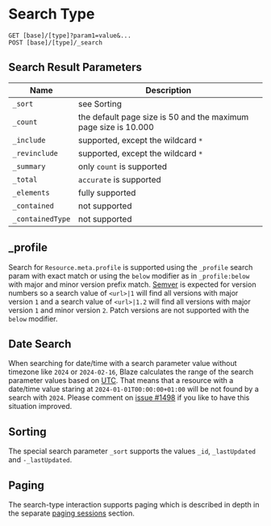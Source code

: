 # Search Type

```
GET [base]/[type]?param1=value&...
POST [base]/[type]/_search
```

## Search Result Parameters

| Name             | Description                                                     |
|------------------|-----------------------------------------------------------------|
| `_sort`          | see Sorting                                                     |
| `_count`         | the default page size is 50 and the maximum page size is 10.000 |
| `_include`       | supported, except the wildcard `*`                              |
| `_revinclude`    | supported, except the wildcard `*`                              |
| `_summary`       | only `count` is supported                                       |
| `_total`         | `accurate` is supported                                         |
| `_elements`      | fully supported                                                 |
| `_contained`     | not supported                                                   |
| `_containedType` | not supported                                                   |

## _profile

Search for `Resource.meta.profile` is supported using the `_profile` search param with exact match or using the `below` modifier as in `_profile:below` with major and minor version prefix match. [Semver][1] is expected for version numbers so a search value of `<url>|1` will find all versions with major version `1` and a search value of `<url>|1.2` will find all versions with major version `1` and minor version `2`. Patch versions are not supported with the `below` modifier.

## Date Search

When searching for date/time with a search parameter value without timezone like `2024` or `2024-02-16`, Blaze calculates the range of the search parameter values based on [UTC][2]. That means that a resource with a date/time value staring at `2024-01-01T00:00:00+01:00` will be not found by a search with `2024`. Please comment on [issue #1498](https://github.com/samply/blaze/issues/1498) if you like to have this situation improved.

## Sorting

The special search parameter `_sort` supports the values `_id`, `_lastUpdated` and `-_lastUpdated`.

## Paging

The search-type interaction supports paging which is described in depth in the separate [paging sessions](../../api.md#paging-sessions) section.

[1]: <https://semver.org>
[2]: <https://en.wikipedia.org/wiki/Coordinated_Universal_Time>
